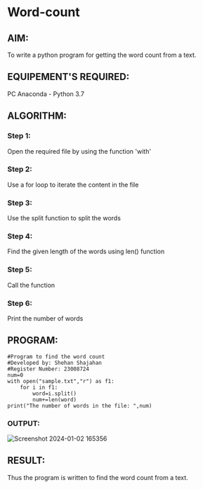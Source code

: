 # Word-count
## AIM:
To write a python program for getting the word count from a text.
## EQUIPEMENT'S REQUIRED: 
PC
Anaconda - Python 3.7
## ALGORITHM: 
### Step 1:
Open the required file by using the function 'with'
### Step 2: 
Use a for loop to iterate the content in the file
### Step 3: 
Use the split function to split the words
### Step 4:  
Find the given length of the words using len() function
### Step 5: 
Call the function
### Step 6: 
Print the number of words
## PROGRAM:
```
#Program to find the word count
#Developed by: Shehan Shajahan
#Register Number: 23008724
num=0
with open("sample.txt","r") as f1:
    for i in f1:
        word=i.split()
        num+=len(word)
print("The number of words in the file: ",num)
```
### OUTPUT:
![Screenshot 2024-01-02 165356](https://github.com/shehanshajahan/Word-count/assets/139317389/be871b44-4d47-432a-8580-68537094c5a8)

## RESULT:
Thus the program is written to find the word count from a text.

